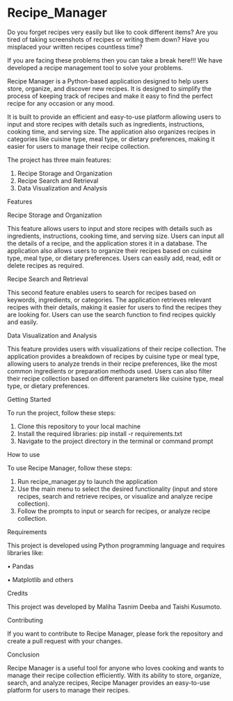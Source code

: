 # Recipe_Manager

Do you forget recipes very easily but like to cook different items? 
Are you tired of taking screenshots of recipes or writing them down? 
Have you misplaced your written recipes countless time?

If you are facing these problems then you can take a break here!!! We have developed a recipe management tool to solve your problems.


Recipe Manager is a Python-based application designed to help users store, organize, and discover new recipes. It is designed to simplify the process of keeping track of recipes and make it easy to find the perfect recipe for any occasion or any mood.

It is built to provide an efficient and easy-to-use platform allowing users to input and store recipes with details such as ingredients, instructions, cooking time, and serving size. The application also organizes recipes in categories like cuisine type, meal type, or dietary preferences, making it easier for users to manage their recipe collection.

The project has three main features:
1.	Recipe Storage and Organization
2.	Recipe Search and Retrieval
3.	Data Visualization and Analysis


Features

Recipe Storage and Organization

This feature allows users to input and store recipes with details such as ingredients, instructions, cooking time, and serving size. Users can input all the details of a recipe, and the application stores it in a database. The application also allows users to organize their recipes based on cuisine type, meal type, or dietary preferences. Users can easily add, read, edit or delete recipes as required.

Recipe Search and Retrieval

This second feature enables users to search for recipes based on keywords, ingredients, or categories. The application retrieves relevant recipes with their details, making it easier for users to find the recipes they are looking for. Users can use the search function to find recipes quickly and easily.

Data Visualization and Analysis

This feature provides users with visualizations of their recipe collection. The application provides a breakdown of recipes by cuisine type or meal type, allowing users to analyze trends in their recipe preferences, like the most common ingredients or preparation methods used. Users can also filter their recipe collection based on different parameters like cuisine type, meal type, or dietary preferences.


Getting Started

To run the project, follow these steps:
1.	Clone this repository to your local machine 
2.	Install the required libraries: pip install -r requirements.txt 
3.	Navigate to the project directory in the terminal or command prompt


How to use

To use Recipe Manager, follow these steps:
1.	Run recipe_manager.py to launch the application
2.	Use the main menu to select the desired functionality (input and store recipes, search and retrieve recipes, or visualize and analyze recipe collection).
3.	Follow the prompts to input or search for recipes, or analyze recipe collection.


Requirements 

This project is developed using Python programming language and requires libraries like:

•	Pandas

•	Matplotlib and others


Credits

This project was developed by Maliha Tasnim Deeba and Taishi Kusumoto.


Contributing

If you want to contribute to Recipe Manager, please fork the repository and create a pull request with your changes.


Conclusion 

Recipe Manager is a useful tool for anyone who loves cooking and wants to manage their recipe collection efficiently. With its ability to store, organize, search, and analyze recipes, Recipe Manager provides an easy-to-use platform for users to manage their recipes.

